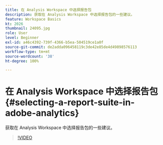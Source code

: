```yaml
---
title: 在 Analysis Workspace 中选择报告包
description: 获取在 Analysis Workspace 中选择报告包的一些建议。
feature: Workspace Basics
kt: 2026
thumbnail: 24095.jpg
role: User
level: Beginner
exl-id: a46c4392-739f-4366-b5ea-504519ce1a0f
source-git-commit: de2adda096458119c3de42e85de4d49898576113
workflow-type: tm+mt
source-wordcount: '38'
ht-degree: 100%

---
```


# 在 Analysis Workspace 中选择报告包 {#selecting-a-report-suite-in-adobe-analytics}

获取在 Analysis Workspace 中选择报告包的一些建议。

>[!VIDEO](https://video.tv.adobe.com/v/3428557/?quality=12&learn=on&captions=chi_hans)
